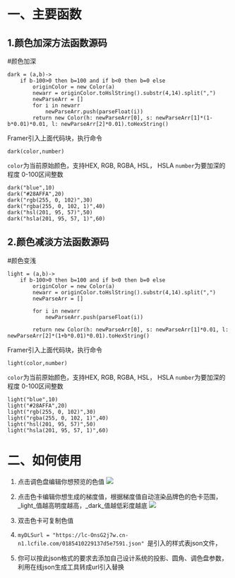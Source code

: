 
# 一、主要函数





## 1.颜色加深方法函数源码

#颜色加深

```
dark = (a,b)->
	if b-100>0 then b=100 and if b<0 then b=0 else
		originColor = new Color(a)
		newarr = originColor.toHslString().substr(4,14).split(",")
		newParseArr = []
		for i in newarr
			newParseArr.push(parseFloat(i))
		return new Color(h: newParseArr[0], s: newParseArr[1]*(1-b*0.01)*0.01, l: newParseArr[2]*0.01).toHexString()
```

Framer引入上面代码块，执行命令

`dark(color,number)`

`color`为当前原始颜色，支持HEX, RGB, RGBA, HSL， HSLA
`number`为要加深的程度  0-100区间整数

```
dark("blue",10)
dark("#28AFFA",20)
dark("rgb(255, 0, 102)",30)
dark("rgba(255, 0, 102, 1)",40)
dark("hsl(201, 95, 57)",50)
dark("hsla(201, 95, 57, 1)",60)
```





## 2.颜色减淡方法函数源码

#颜色变浅

```
light = (a,b)->
	if b-100>0 then b=100 and if b<0 then b=0 else
		originColor = new Color(a)
		newarr = originColor.toHslString().substr(4,14).split(",")
		newParseArr = []
		
		for i in newarr
			newParseArr.push(parseFloat(i))
		
		return new Color(h: newParseArr[0], s: newParseArr[1]*0.01, l: newParseArr[2]*(1+b*0.01)*0.01).toHexString()
```


Framer引入上面代码块，执行命令

`light(color,number)`

`color`为当前原始颜色，支持HEX, RGB, RGBA, HSL， HSLA
`number`为要加深的程度  0-100区间整数


```
light("blue",10)
light("#28AFFA",20)
light("rgb(255, 0, 102)",30)
light("rgba(255, 0, 102, 1)",40)
light("hsl(201, 95, 57)",50)
light("hsla(201, 95, 57, 1)",60)
```





# 二、如何使用

1. 点击调色盘编辑你想预览的色值
![](http://sjnk88.com/wp-content/uploads/2019/08/DLS01.gif)

2. 点击色卡编辑你想生成的梯度值，根据梯度值自动渲染品牌色的色卡范围，_light_值越高明度越高，_dark_值越低彩度越底
![](http://sjnk88.com/wp-content/uploads/2019/08/DLS02.gif)
3. 双击色卡可复制色值
4. `myDLSurl = "https://lc-OnsG2j7w.cn-n1.lcfile.com/0185410229137d5e7591.json" `是引入的样式表json文件，
5. 你可以按此json格式的要求去添加自己设计系统的投影、圆角、调色盘参数，利用在线json生成工具转成url引入替换



